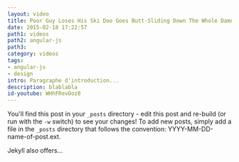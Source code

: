 ```yaml
---
layout: video
title: Poor Guy Loses His Ski Doo Goes Butt-Sliding Down The Whole Damn Mountain
date: 2015-02-18 17:22:57
path1: videos
path2: angular-js
path3:
category: videos
tags:
- angular-js
- design
intro: Paragraphe d'introduction...
description: blablabla
id-youtube: WHhFRevOoz8
---
```


You'll find this post in your `_posts` directory - edit this post and re-build (or run with the `-w` switch) to see your changes!
To add new posts, simply add a file in the `_posts` directory that follows the convention: YYYY-MM-DD-name-of-post.ext.

Jekyll also offers...